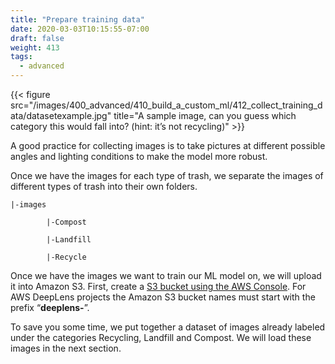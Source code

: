 ```yaml
---
title: "Prepare training data"
date: 2020-03-03T10:15:55-07:00
draft: false
weight: 413
tags:
  - advanced
---
```

{{< figure src="/images/400_advanced/410_build_a_custom_ml/412_collect_training_data/datasetexample.jpg" title="A sample image, can you guess which category this would fall into? (hint: it’s not recycling)" >}}

A good practice for collecting images is to take pictures at different possible angles and lighting conditions to make the model more robust.

Once we have the images for each type of trash, we separate the images of different types of trash into their own folders.

``` 
|-images

        |-Compost 

        |-Landfill

        |-Recycle
```

Once we have the images we want to train our ML model on, we will upload it into Amazon S3.  First, create a [S3 bucket using the AWS Console](https://docs.aws.amazon.com/AmazonS3/latest/gsg/CreatingABucket.html). For AWS DeepLens projects the Amazon S3 bucket names must start with the prefix “**deeplens-**”.

To save you some time, we put together a dataset of images already labeled under the categories Recycling, Landfill and Compost. We will load these images in the next section.

